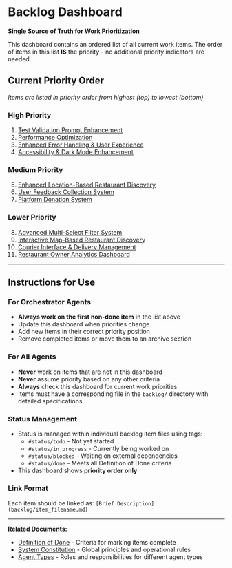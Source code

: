 # Backlog Dashboard

**Single Source of Truth for Work Prioritization**

This dashboard contains an ordered list of all current work items. The order of items in this list **IS** the priority - no additional priority indicators are needed.

## Current Priority Order

*Items are listed in priority order from highest (top) to lowest (bottom)*

### High Priority

1. [Test Validation Prompt Enhancement](backlog/20250827175200_test_validation_prompt_enhancement.md)
2. [Performance Optimization](backlog/20250827174200_performance_optimization.md)
3. [Enhanced Error Handling & User Experience](backlog/20250827174300_enhanced_error_handling_ux.md)
4. [Accessibility & Dark Mode Enhancement](backlog/20250827174700_accessibility_dark_mode.md)

### Medium Priority

5. [Enhanced Location-Based Restaurant Discovery](backlog/20250827174400_enhanced_location_discovery.md)
6. [User Feedback Collection System](backlog/20250827174800_user_feedback_system.md)
7. [Platform Donation System](backlog/20250827174900_platform_donation_system.md)

### Lower Priority

8. [Advanced Multi-Select Filter System](backlog/20250827174600_advanced_multi_select_filters.md)
9. [Interactive Map-Based Restaurant Discovery](backlog/20250827174500_interactive_map_discovery.md)
10. [Courier Interface & Delivery Management](backlog/20250827175000_courier_delivery_management.md)
11. [Restaurant Owner Analytics Dashboard](backlog/20250827175100_restaurant_analytics_dashboard.md)

---

## Instructions for Use

### For Orchestrator Agents
- **Always work on the first non-done item** in the list above
- Update this dashboard when priorities change
- Add new items in their correct priority position
- Remove completed items or move them to an archive section

### For All Agents
- **Never** work on items that are not in this dashboard
- **Never** assume priority based on any other criteria
- **Always** check this dashboard for current work priorities
- Items must have a corresponding file in the `backlog/` directory with detailed specifications

### Status Management
- Status is managed within individual backlog item files using tags:
  - `#status/todo` - Not yet started
  - `#status/in_progress` - Currently being worked on  
  - `#status/blocked` - Waiting on external dependencies
  - `#status/done` - Meets all Definition of Done criteria
- This dashboard shows **priority order only**

### Link Format
Each item should be linked as: `[Brief Description](backlog/item_filename.md)`

---

**Related Documents:**
- [Definition of Done](documentation/definition_of_done.md) - Criteria for marking items complete
- [System Constitution](WARP.md) - Global principles and operational rules
- [Agent Types](AGENTS.md) - Roles and responsibilities for different agent types
